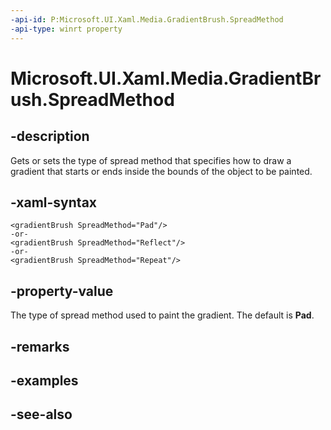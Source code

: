 ```yaml
---
-api-id: P:Microsoft.UI.Xaml.Media.GradientBrush.SpreadMethod
-api-type: winrt property
---
```


<!-- Property syntax
public Windows.UI.Xaml.Media.GradientSpreadMethod SpreadMethod { get;  set; }
-->

# Microsoft.UI.Xaml.Media.GradientBrush.SpreadMethod

## -description
Gets or sets the type of spread method that specifies how to draw a gradient that starts or ends inside the bounds of the object to be painted.

## -xaml-syntax
```xaml
<gradientBrush SpreadMethod="Pad"/>
-or-
<gradientBrush SpreadMethod="Reflect"/>
-or-
<gradientBrush SpreadMethod="Repeat"/>
```


## -property-value
The type of spread method used to paint the gradient. The default is **Pad**.

## -remarks

## -examples

## -see-also
